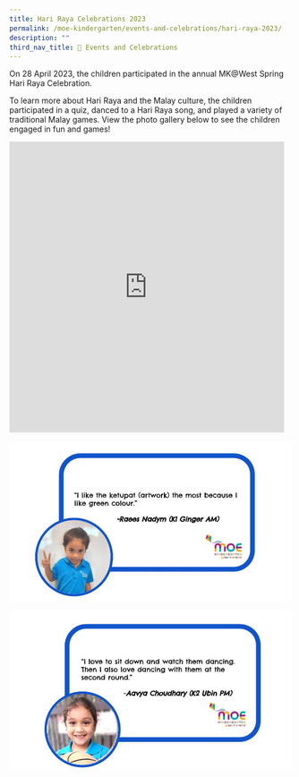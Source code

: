 ```yaml
---
title: Hari Raya Celebrations 2023
permalink: /moe-kindergarten/events-and-celebrations/hari-raya-2023/
description: ""
third_nav_title: 🎉 Events and Celebrations
---
```

On 28 April 2023, the children participated in the annual MK@West Spring Hari Raya Celebration. 

To learn more about Hari Raya and the Malay culture, the children participated in a quiz, danced to a Hari Raya song, and played a variety of traditional Malay games. View the photo gallery below to see the children engaged in fun and games!

<iframe src="https://docs.google.com/presentation/d/e/2PACX-1vT-hSlaHD1TIa6EHXYnjtadN9ng2MdKwiA2mW1t8m0Ld-_oiQn0F4ZulB5fTkwVIz_uFCF8RMhVtDtC/embed?start=true&amp;loop=true&amp;delayms=3000" frameborder="0" width="491" height="520" allowfullscreen="true"></iframe>

![](/images/MK/Event%20Reflections/reflection%20for%20ws%20website%20(hari%20raya%20celebration%202023)%20-%20k1.jpg)

![](/images/MK/Event%20Reflections/reflection%20for%20ws%20website%20(hari%20raya%20celebration%202023)%20-%20k2.jpg)